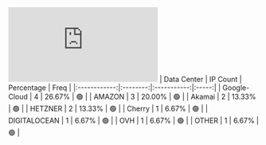 ![Diagramm](https://github.com/obajay/StateSync-snapshots/blob/main/Projects/Xpla/1/README.md)
| Data Center | IP Count | Percentage | Freq |
|:------------:|:--------:|:-----------:|:-----:|
| Google-Cloud | 4 | 26.67% | 🟢 |
| AMAZON | 3 | 20.00% | 🟢 |
| Akamai | 2 | 13.33% | 🟢 |
| HETZNER | 2 | 13.33% | 🟢 |
| Cherry | 1 | 6.67% | 🟢 |
| DIGITALOCEAN | 1 | 6.67% | 🟢 |
| OVH | 1 | 6.67% | 🟢 |
| OTHER | 1 | 6.67% | 🟢 |